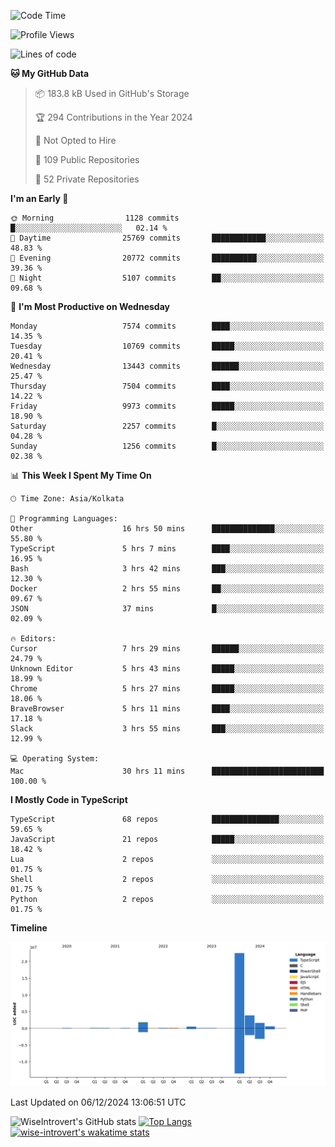 <!--START_SECTION:waka-->
![Code Time](http://img.shields.io/badge/Code%20Time-1%2C932%20hrs%2049%20mins-blue)

![Profile Views](http://img.shields.io/badge/Profile%20Views-0-blue)

![Lines of code](https://img.shields.io/badge/From%20Hello%20World%20I%27ve%20Written-31.5%20million%20lines%20of%20code-blue)

**🐱 My GitHub Data** 

> 📦 183.8 kB Used in GitHub's Storage 
 > 
> 🏆 294 Contributions in the Year 2024
 > 
> 🚫 Not Opted to Hire
 > 
> 📜 109 Public Repositories 
 > 
> 🔑 52 Private Repositories 
 > 
**I'm an Early 🐤** 

```text
🌞 Morning                1128 commits        █░░░░░░░░░░░░░░░░░░░░░░░░   02.14 % 
🌆 Daytime                25769 commits       ████████████░░░░░░░░░░░░░   48.83 % 
🌃 Evening                20772 commits       ██████████░░░░░░░░░░░░░░░   39.36 % 
🌙 Night                  5107 commits        ██░░░░░░░░░░░░░░░░░░░░░░░   09.68 % 
```
📅 **I'm Most Productive on Wednesday** 

```text
Monday                   7574 commits        ████░░░░░░░░░░░░░░░░░░░░░   14.35 % 
Tuesday                  10769 commits       █████░░░░░░░░░░░░░░░░░░░░   20.41 % 
Wednesday                13443 commits       ██████░░░░░░░░░░░░░░░░░░░   25.47 % 
Thursday                 7504 commits        ████░░░░░░░░░░░░░░░░░░░░░   14.22 % 
Friday                   9973 commits        █████░░░░░░░░░░░░░░░░░░░░   18.90 % 
Saturday                 2257 commits        █░░░░░░░░░░░░░░░░░░░░░░░░   04.28 % 
Sunday                   1256 commits        █░░░░░░░░░░░░░░░░░░░░░░░░   02.38 % 
```


📊 **This Week I Spent My Time On** 

```text
🕑︎ Time Zone: Asia/Kolkata

💬 Programming Languages: 
Other                    16 hrs 50 mins      ██████████████░░░░░░░░░░░   55.80 % 
TypeScript               5 hrs 7 mins        ████░░░░░░░░░░░░░░░░░░░░░   16.95 % 
Bash                     3 hrs 42 mins       ███░░░░░░░░░░░░░░░░░░░░░░   12.30 % 
Docker                   2 hrs 55 mins       ██░░░░░░░░░░░░░░░░░░░░░░░   09.67 % 
JSON                     37 mins             █░░░░░░░░░░░░░░░░░░░░░░░░   02.09 % 

🔥 Editors: 
Cursor                   7 hrs 29 mins       ██████░░░░░░░░░░░░░░░░░░░   24.79 % 
Unknown Editor           5 hrs 43 mins       █████░░░░░░░░░░░░░░░░░░░░   18.99 % 
Chrome                   5 hrs 27 mins       █████░░░░░░░░░░░░░░░░░░░░   18.06 % 
BraveBrowser             5 hrs 11 mins       ████░░░░░░░░░░░░░░░░░░░░░   17.18 % 
Slack                    3 hrs 55 mins       ███░░░░░░░░░░░░░░░░░░░░░░   12.99 % 

💻 Operating System: 
Mac                      30 hrs 11 mins      █████████████████████████   100.00 % 
```

**I Mostly Code in TypeScript** 

```text
TypeScript               68 repos            ███████████████░░░░░░░░░░   59.65 % 
JavaScript               21 repos            █████░░░░░░░░░░░░░░░░░░░░   18.42 % 
Lua                      2 repos             ░░░░░░░░░░░░░░░░░░░░░░░░░   01.75 % 
Shell                    2 repos             ░░░░░░░░░░░░░░░░░░░░░░░░░   01.75 % 
Python                   2 repos             ░░░░░░░░░░░░░░░░░░░░░░░░░   01.75 % 
```



**Timeline**

![Lines of Code chart](https://raw.githubusercontent.com/wise-introvert/wise-introvert/master/assets/bar_graph.png)


 Last Updated on 06/12/2024 13:06:51 UTC
<!--END_SECTION:waka-->

![WiseIntrovert's GitHub stats](https://github-readme-stats.vercel.app/api?username=wise-introvert&count_private=true&show_icons=true)
[![Top Langs](https://github-readme-stats.vercel.app/api/top-langs/?username=wise-introvert&langs_count=10)](https://github.com/anuraghazra/github-readme-stats)
[![wise-introvert's wakatime stats](https://github-readme-stats.vercel.app/api/wakatime?username=wiseintrovert)](https://github.com/anuraghazra/github-readme-stats)
